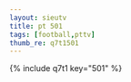 ```yaml
--- 
layout: sieutv
title: pt 501
tags: [football,pttv]
thumb_re: q7t1501
---
```

{% include q7t1 key="501" %} 
